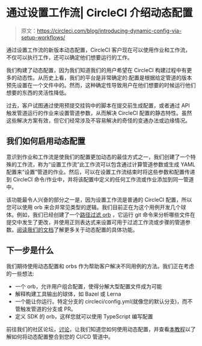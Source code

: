# 通过设置工作流| CircleCI 介绍动态配置

> 原文：<https://circleci.com/blog/introducing-dynamic-config-via-setup-workflows/>

通过设置工作流的新版本动态配置，CircleCI 客户现在可以使用作业和工作流，不仅可以执行工作，还可以确定他们想要运行的工作。

我们构建了动态配置，因为我们知道我们的用户希望在 CircleCI 构建过程中有更多的动态性。从历史上看，我们的平台是非常确定的:配置是根据给定管道的版本预先设置在一个文件中的。然而，这种确定性导致用户在他们想要的时候运行他们想要的东西的灵活性降低。

过去，客户试图通过使用预提交挂钩中的脚本在提交前生成配置，或者通过 API 触发管道运行的作业来设置管道参数，从而解决 CircleCI 配置的静态特性。虽然这些解决方案有效，但它们经常涉及不容易解决的奇怪的变通办法或边缘情况。

## 我们如何启用动态配置

意识到作业和工作流是使我们的配置更加动态的最佳方式之一，我们创建了一个特殊的工作流，称为“设置工作流”此工作流可以包含通过计算管道参数或生成 YAML 配置来“设置”管道的作业。然后，可以在设置工作流结束时将这些参数和配置传递到 CircleCI 命令/作业中，并将该配置中定义的任何工作流或作业添加到同一管道中。

该功能最令人兴奋的部分之一是，因为设置工作流是普通的 CircleCI 配置，所以您可以使用 orb 来合并常见类型的逻辑。我们目前正在为这个用例开发几个球体。例如，我们已经创建了一个[路径过滤 orb](https://circleci.com/developer/orbs/orb/circleci/path-filtering) ，它运行 git 命令来分析哪些文件在提交中发生了更改，并使用正则表达式来设置可用于过滤工作流或步骤的管道参数。[阅读我们的文档](https://circleci.com/docs/dynamic-config/?section=configuration)了解更多关于动态配置的具体功能。

## 下一步是什么

我们期待使用动态配置和 orbs 作为帮助客户解决不同用例的方法。我们正在考虑的一些想法:

*   一个 orb，允许用户组合配置，使得分解大型配置文件成为可能
*   解释构建工具输出的球体，如 Bazel 或 Lerna
*   一个能让你运行。特定分支的 circleci/config.yml(就像您的默认分支)，而不管触发管道的分支或 PR。
*   定义 SDK 的 orb，这样您就可以使用 TypeScript 编写配置

前往我们的社区论坛，[讨论](https://discuss.circleci.com/)，让我们知道您如何使用动态配置，并查看[本教程](https://circleci.com/blog/building-cicd-pipelines-using-dynamic-config/)以了解如何将动态配置整合到您的 CI/CD 管道中。